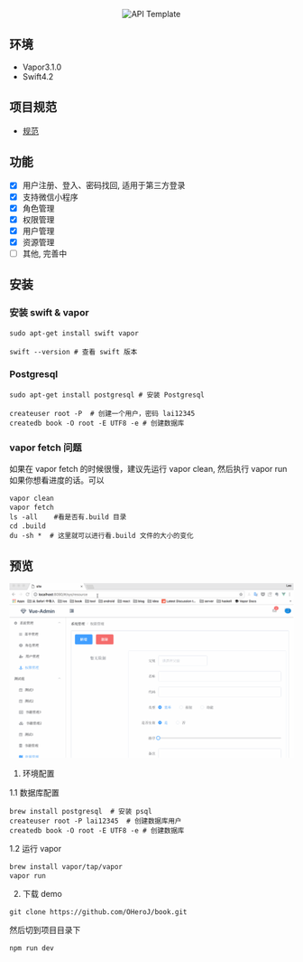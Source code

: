 <p align="center">
    <img src="https://user-images.githubusercontent.com/1342803/36623515-7293b4ec-18d3-11e8-85ab-4e2f8fb38fbd.png" width="320" alt="API Template">
    
</center>

## 环境

* Vapor3.1.0
* Swift4.2

## 项目规范

* [规范](https://github.com/vapor-community/styleguide)



## 功能

* [x]  用户注册、登入、密码找回, 适用于第三方登录
* [x] 支持微信小程序
* [x] 角色管理
* [x] 权限管理
* [x] 用户管理
* [x] 资源管理
* [ ] 其他, 完善中

## 安装

### 安装 swift & vapor

```
sudo apt-get install swift vapor

swift --version # 查看 swift 版本
```

### Postgresql

```
sudo apt-get install postgresql # 安装 Postgresql

createuser root -P  # 创建一个用户，密码 lai12345
createdb book -O root -E UTF8 -e # 创建数据库
```

### vapor fetch 问题

如果在 vapor fetch 的时候很慢，建议先运行 vapor clean, 然后执行 vapor run 如果你想看进度的话。可以

```
vapor clean 
vapor fetch 
ls -all    #看是否有.build 目录
cd .build  
du -sh *  # 这里就可以进行看.build 文件的大小的变化
```


## 预览

![](https://github.com/OHeroJ/BookCoin/blob/master/slide2.gif)

1. 环境配置

1.1 数据库配置

```
brew install postgresql  # 安装 psql
createuser root -P lai12345  # 创建数据库用户
createdb book -O root -E UTF8 -e # 创建数据库
``` 

1.2 运行 vapor

```
brew install vapor/tap/vapor
vapor run 
```


2. 下载 demo 

```
git clone https://github.com/OHeroJ/book.git
```

然后切到项目目录下

```
npm run dev
```




